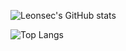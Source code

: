 
![Leonsec's GitHub stats](https://github-readme-stats.vercel.app/api?username=Le0nsec&count_private=true&theme=flag-india)


![Top Langs](https://github-readme-stats.vercel.app/api/top-langs/?username=Le0nsec&layout=compact)


<!--
**Le0nsec/Le0nsec** is a ✨ _special_ ✨ repository because its `README.md` (this file) appears on your GitHub profile.

Here are some ideas to get you started:

- 🔭 I’m currently working on ...
- 🌱 I’m currently learning ...
- 👯 I’m looking to collaborate on ...
- 🤔 I’m looking for help with ...
- 💬 Ask me about ...
- 📫 How to reach me: ...
- 😄 Pronouns: ...
- ⚡ Fun fact: ...
-->

